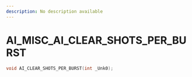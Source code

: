 ```yaml
---
description: No description available 
---
```


# AI_MISC\_AI_CLEAR_SHOTS_PER_BURST

```cpp
void AI_CLEAR_SHOTS_PER_BURST(int _Unk0);
```